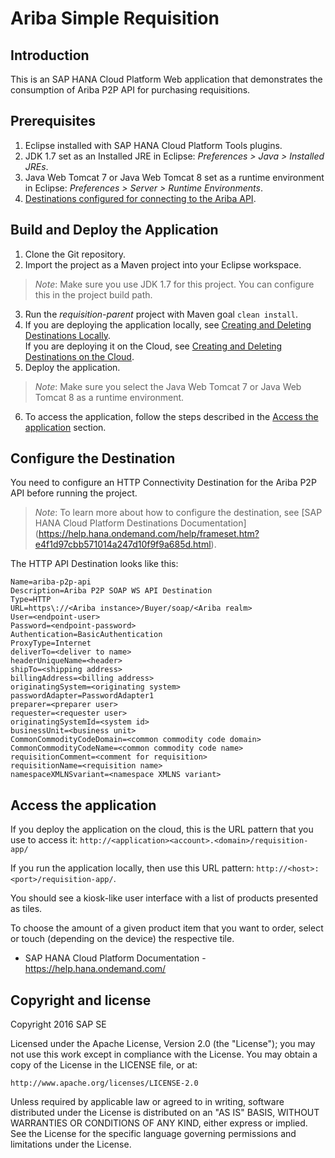 # Ariba Simple Requisition

## Introduction

This is an SAP HANA Cloud Platform Web application that demonstrates the consumption of Ariba P2P API for purchasing requisitions.

## Prerequisites

1.    Eclipse installed with SAP HANA Cloud Platform Tools plugins.
2.    JDK 1.7 set as an Installed JRE in Eclipse: *Preferences > Java > Installed JREs*.
3.    Java Web Tomcat 7 or Java Web Tomcat 8 set as a runtime environment in Eclipse: *Preferences > Server > Runtime Environments*.
4.    [Destinations configured for connecting to the Ariba API](#configure-the-destinations).

## Build and Deploy the Application

1. Clone the Git repository.
2. Import the project as a Maven project into your Eclipse workspace. 
>*Note*: Make sure you use JDK 1.7 for this project. You can configure this in the project build path.
3. Run the *requisition-parent* project with Maven goal `clean install`. 
4. If you are deploying the application locally, see [Creating and Deleting Destinations Locally](https://help.hana.ondemand.com/help/frameset.htm?7fa92ffa007346f58491999361928303.html).<br>
If you are deploying it on the Cloud, see [Creating and Deleting Destinations on the Cloud](https://help.hana.ondemand.com/help/frameset.htm?94dddf7d9e56401ba1719b7e836d8ee9.html).
5. Deploy the application. 
>*Note*: Make sure you select the Java Web Tomcat 7 or Java Web Tomcat 8 as a runtime environment.
6. To access the application, follow the steps described in the [Access the application](#access-the-application) section.

## Configure the Destination

You need to configure an HTTP Connectivity Destination for the Ariba P2P API before running the project.
>*Note*: To learn more about how to configure the destination, see [SAP HANA Cloud Platform Destinations Documentation] (https://help.hana.ondemand.com/help/frameset.htm?e4f1d97cbb571014a247d10f9f9a685d.html).

The HTTP API Destination looks like this:

	Name=ariba-p2p-api
	Description=Ariba P2P SOAP WS API Destination
	Type=HTTP
	URL=https\://<Ariba instance>/Buyer/soap/<Ariba realm>
	User=<endpoint-user>
	Password=<endpoint-password>
	Authentication=BasicAuthentication
	ProxyType=Internet
	deliverTo=<deliver to name>
	headerUniqueName=<header>
	shipTo=<shipping address>
	billingAddress=<billing address>
	originatingSystem=<originating system>
	passwordAdapter=PasswordAdapter1
	preparer=<preparer user>
	requester=<requester user>
	originatingSystemId=<system id>
	businessUnit=<business unit>
	CommonCommodityCodeDomain=<common commodity code domain>
	CommonCommodityCodeName=<common commodity code name>
	requisitionComment=<comment for requisition>
	requisitionName=<requisition name>
	namespaceXMLNSvariant=<namespace XMLNS variant>

## Access the application

If you deploy the application on the cloud, this is the URL pattern that you use to access it: `http://<application><account>.<domain>/requisition-app/`

If you run the application locally, then use this URL pattern: `http://<host>:<port>/requisition-app/`.

You should see a kiosk-like user interface with a list of products presented as tiles. 

To choose the amount of a given product item that you want to order, select or touch (depending on the device) the respective tile.

* SAP HANA Cloud Platform Documentation - https://help.hana.ondemand.com/

## Copyright and license

Copyright 2016 SAP SE

Licensed under the Apache License, Version 2.0 (the "License"); you may not use this work except in compliance with the License. You may obtain a copy of the License in the LICENSE file, or at:

	http://www.apache.org/licenses/LICENSE-2.0

Unless required by applicable law or agreed to in writing, software distributed under the License is distributed on an "AS IS" BASIS, WITHOUT WARRANTIES OR CONDITIONS OF ANY KIND, either express or implied. See the License for the specific language governing permissions and limitations under the License.
